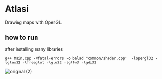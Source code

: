 # Atlasi
Drawing maps with OpenGL.

## how to run
after installing many libraries

```
g++ Main.cpp -Wfatal-errors -o balad "common/shader.cpp"  -lopengl32 -lglew32 -lfreeglut -lglu32 -lglfw3 -lgdi32
```

![original (2)](https://user-images.githubusercontent.com/37975269/90670674-c783c800-e268-11ea-92df-6d699a677da9.png)



